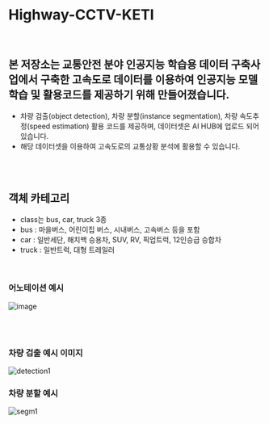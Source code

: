 # Highway-CCTV-KETI

<br>

## 본 저장소는 교통안전 분야 인공지능 학습용 데이터 구축사업에서 구축한 고속도로 데이터를 이용하여 인공지능 모델 학습 및 활용코드를 제공하기 위해 만들어졌습니다.
* 차량 검출(object detection), 차량 분할(instance segmentation), 차량 속도추정(speed estimation) 활용 코드를 제공하며, 데이터셋은 AI HUB에 업로드 되어있습니다.
* 해당 데이터셋을 이용하여 고속도로의 교통상황 분석에 활용할 수 있습니다.

<br>
<br>

## 객체 카테고리
* class는 bus, car, truck 3종
* bus : 마을버스, 어린이집 버스, 시내버스, 고속버스 등을 포함
* car : 일반세단, 해치백 승용차, SUV, RV, 픽업트럭, 12인승급 승합차
* truck : 일반트럭, 대형 트레일러

<br>

### 어노테이션 예시
![image](https://user-images.githubusercontent.com/33386742/111414333-250ac500-8723-11eb-8bd0-7786ffb6121d.png)


<br>
<br>

### 차량 검출 예시 이미지
![detection1](https://user-images.githubusercontent.com/59859754/111408010-eae7f600-8717-11eb-9d4e-c57e3e2c961a.png)
### 차량 분할 예시 
![segm1](https://user-images.githubusercontent.com/59859754/111408016-ed4a5000-8717-11eb-983c-e439d62791b9.png)

